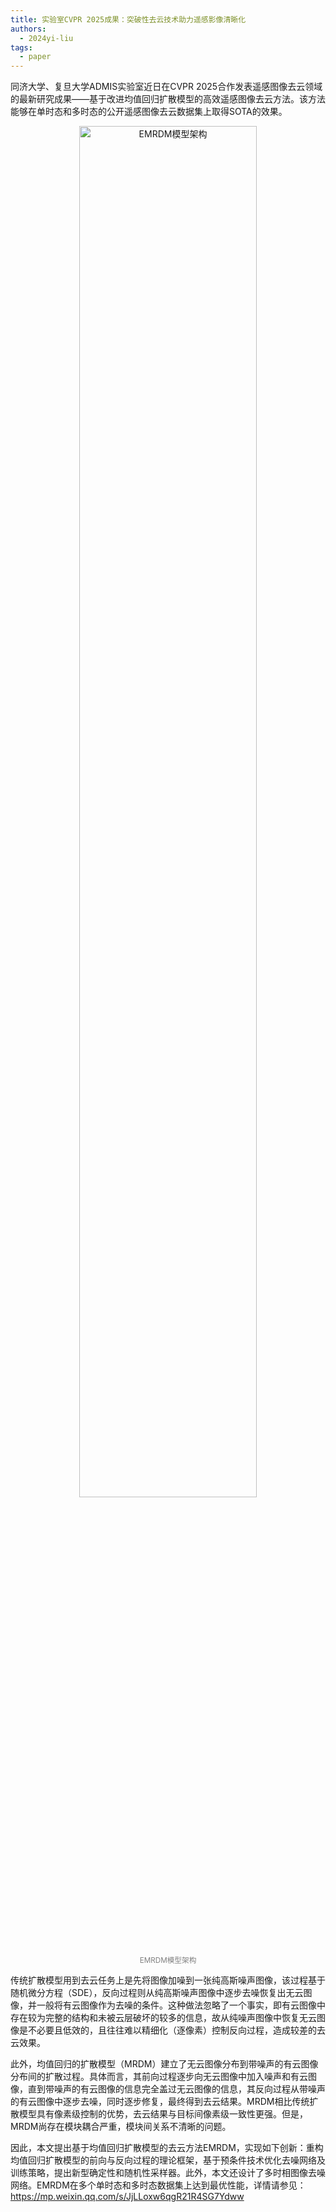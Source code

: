 ```yaml
---
title: 实验室CVPR 2025成果：突破性去云技术助力遥感影像清晰化
authors:
  - 2024yi-liu
tags:
  - paper
---
```


同济大学、复旦大学ADMIS实验室近日在CVPR 2025合作发表遥感图像去云领域的最新研究成果——基于改进均值回归扩散模型的高效遥感图像去云方法。该方法能够在单时态和多时态的公开遥感图像去云数据集上取得SOTA的效果。

<center>
<img src="https://image.baidu.com/search/down?url=https://wx1.sinaimg.cn/large/008K2OkEly1i34kwn1xlvj30lw0o6n13.jpg" alt="EMRDM模型架构" width="75%">
<br>
<small style="color: gray;">EMRDM模型架构</small>
</center>

传统扩散模型用到去云任务上是先将图像加噪到一张纯高斯噪声图像，该过程基于随机微分方程（SDE），反向过程则从纯高斯噪声图像中逐步去噪恢复出无云图像，并一般将有云图像作为去噪的条件。这种做法忽略了一个事实，即有云图像中存在较为完整的结构和未被云层破坏的较多的信息，故从纯噪声图像中恢复无云图像是不必要且低效的，且往往难以精细化（逐像素）控制反向过程，造成较差的去云效果。

此外，均值回归的扩散模型（MRDM）建立了无云图像分布到带噪声的有云图像分布间的扩散过程。具体而言，其前向过程逐步向无云图像中加入噪声和有云图像，直到带噪声的有云图像的信息完全盖过无云图像的信息，其反向过程从带噪声的有云图像中逐步去噪，同时逐步修复，最终得到去云结果。MRDM相比传统扩散模型具有像素级控制的优势，去云结果与目标间像素级一致性更强。但是，MRDM尚存在模块耦合严重，模块间关系不清晰的问题。

因此，本文提出基于均值回归扩散模型的去云方法EMRDM，实现如下创新：重构均值回归扩散模型的前向与反向过程的理论框架，基于预条件技术优化去噪网络及训练策略，提出新型确定性和随机性采样器。此外，本文还设计了多时相图像去噪网络。EMRDM在多个单时态和多时态数据集上达到最优性能，详情请参见：<a href="https://mp.weixin.qq.com/s/JjLLoxw6qgR21R4SG7Ydww" target="_blank">https://mp.weixin.qq.com/s/JjLLoxw6qgR21R4SG7Ydww</a>